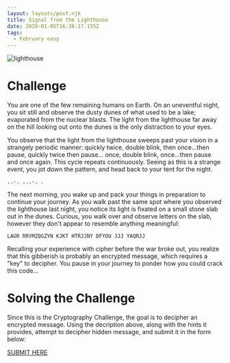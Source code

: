 ```yaml
---
layout: layouts/post.njk
title: Signal from the Lighthouse
date: 2020-01-05T16:38:17.155Z
tags:
  - February easy
---
```

![lighthouse](https://www.dropbox.com/s/siy8ynegyqvc066/deserted_lighthouse.jpg?raw=1)
# Challenge

You are one of the few remaining humans on Earth. On an uneventful night, you sit still and observe the dusty dunes of what used to be a lake; evaporated from the nuclear blasts. The light from the lighthouse far away on the hill looking out onto the dunes is the only distraction to your eyes.

You observe that the light from the lighthouse sweeps past your vision in a strangely periodic manner: quickly twice, double blink, then once…then pause,  quickly twice then pause... once, double blink, once…then pause and once again. This cycle repeats continuously. Seeing as this is a strange event, you jot down the pattern, and head back to your tent for the night.

`..-. ...-. .`

The next morning, you wake up and pack your things in preparation to continue your journey. As you walk past the same spot where you observed the lighthouse last night, you notice its light is fixated on a small stone slab out in the dunes. Curious, you walk over and observe letters on the slab, however they don't appear to resemble anything meaningful:

`LAGR RRYMZQGZYN KJKT HTRJJNY DFYOU JJJ YAQRJJ`

Recalling your experience with cipher before the war broke out, you realize that this gibberish is probably an encrypted message, which requires a "key" to decipher. You pause in your journey to ponder how you could crack this code...

# Solving the Challenge

Since this is the Cryptography Challenge, the goal is to decipher an encrypted message. Using the decription above, along with the hints it provides, attempt to decipher hidden message, and submit it in the form below:

[SUBMIT HERE](https://forms.gle/aUWd9i1rWGtPYdjs6)
